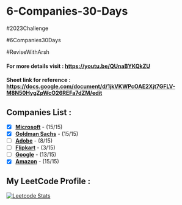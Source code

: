 # 6-Companies-30-Days
#2023Challenge

#6Companies30Days

#ReviseWithArsh

#### For more details visit : https://youtu.be/QUnaBYKQkZU

#### Sheet link for reference : https://docs.google.com/document/d/1jkVKWPcOAE2Xjt7GFLV-M8N50HygZpWcO26REFa7dZM/edit

## Companies List :
- [x] [**Microsoft**](https://github.com/tusharkhanna575/6-Companies-30-Days/tree/main/Microsoft) - (15/15)
- [x] [**Goldman Sachs**](https://github.com/tusharkhanna575/6-Companies-30-Days/tree/main/Goldman%20Sachs) - (15/15)
- [ ] [**Adobe**](https://github.com/tusharkhanna575/6-Companies-30-Days/tree/main/Adobe) - (8/15)
- [ ] [**Flipkart**](https://github.com/tusharkhanna575/6-Companies-30-Days/tree/main/Flipkart) - (3/15)
- [ ] [**Google**](https://github.com/tusharkhanna575/6-Companies-30-Days/tree/main/Google) - (13/15)
- [x] [**Amazon**](https://github.com/tusharkhanna575/6-Companies-30-Days/tree/main/Amazon) - (15/15)

## My LeetCode Profile :   
[![Leetcode Stats](https://leetcard.jacoblin.cool/tusharkhanna575?theme=unicorn&ext=heatmap&border=0&radius=20)](https://leetcode.com/tusharkhanna575)
